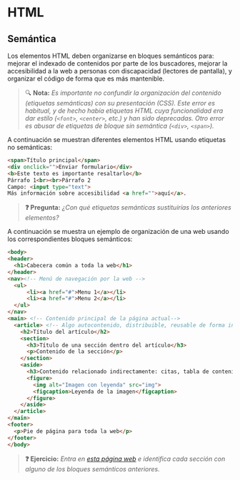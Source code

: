# HTML
## Semántica

Los elementos HTML deben organizarse en bloques semánticos para: mejorar el indexado de contenidos por parte de los buscadores, mejorar la accesibilidad a la web a personas con discapacidad (lectores de pantalla), y organizar el código de forma que es más mantenible.

> 🔍 **Nota:** _Es importante no confundir la organización del contenido (etiquetas semánticas) con su presentación (CSS). Este error es habitual, y de hecho había etiquetas HTML cuya funcionalidad era dar estilo (`<font>`, `<center>`, etc.) y han sido deprecadas. Otro error es abusar de etiquetas de bloque sin semántica (`<div>`, `<span>`)._

A continuación se muestran diferentes elementos HTML usando etiquetas no semánticas:

```html
<span>Título principal</span>
<div onclick="">Enviar formulario</div>
<b>Este texto es importante resaltarlo</b>
Párrafo 1<br><br>Párrafo 2
Campo: <input type="text">
Más información sobre accesibilidad <a href="">aquí</a>.
```

> **❓ Pregunta:** _¿Con qué etiquetas semánticas sustituirías los anteriores elementos?_

A continuación se muestra un ejemplo de organización de una web usando los correspondientes bloques semánticos:

```html
<body>
<header>
  <h1>Cabecera común a toda la web</h1>
</header>
<nav><!-- Menú de navegación por la web --> 
  <ul>
      <li><a href="#">Menu 1</a></li>
      <li><a href="#">Menu 2</a></li>
  </ul>
</nav>
<main> <!-- Contenido principal de la página actual-->
  <article> <!-- Algo autocontenido, distribuible, reusable de forma independiente -->
    <h2>Título del artículo</h2>
    <section>
      <h3>Título de una sección dentro del artículo</h3>
      <p>Contenido de la sección</p>
    </section>
    <aside>
      <h3>Contenido relacionado indirectamente: citas, tabla de contenidos, etc.</h3>
      <figure>
        <img alt="Imagen con leyenda" src="img">
        <figcaption>Leyenda de la imagen</figcaption>
      </figure>
    </aside>
  </article>
</main>
<footer>
  <p>Pie de página para toda la web</p>
</footer>
</body>
```

> **❓ Ejercicio:** _Entra en [esta página web](https://developer.mozilla.org/en-US/docs/Learn/HTML/Introduction_to_HTML/Document_and_website_structure) e identifica cada sección con alguno de los bloques semánticos anteriores._